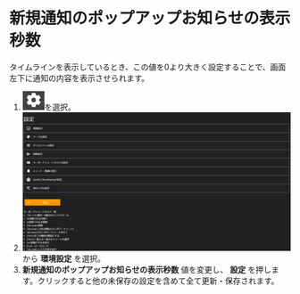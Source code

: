 # 新規通知のポップアップお知らせの表示秒数
タイムラインを表示しているとき、この値を0より大きく設定することで、画面左下に通知の内容を表示させられます。

1. ![settings1](https://raw.githubusercontent.com/cutls/TheDeskDocs/master/media/settings1.png)を選択。
1. ![settings2](https://raw.githubusercontent.com/cutls/TheDeskDocs/master/media/settings2.png)  
から __環境設定__ を選択。
1. __新規通知のポップアップお知らせの表示秒数__ 値を変更し、 __設定__ を押します。クリックすると他の未保存の設定を含めて全て更新・保存されます。






